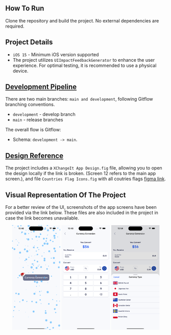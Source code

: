 ## How To Run
Clone the repository and build the project. No external dependencies are required.

## Project Details
* `iOS 15` - Minimum iOS version supported
* The project utilizes `UIImpactFeedbackGenerator` to enhance the user experience. For optimal testing, it is recommended to use a physical device.

## [Development Pipeline](https://www.atlassian.com/git/tutorials/comparing-workflows/gitflow-workflow)
There are two main branches: `main and development`, following Gitflow branching conventions.
* `development` - develop branch
* `main` - release branches

The overall flow is Gitflow:

* Schema: `development -> main`.

## [Design Reference](https://www.figma.com/design/OvTlQkYwuZp3pjuKKyLBGU/CryptoExchange-Mobile-App-FREE-(Community)?node-id=423-16231&t=BFamOO0oMyMdhkce-4)

The project includes a `XChangeIt App Design.fig` file, allowing you to open the design locally if the link is broken. (Screen 12 refers to the main app screen.), and file `Countries Flag Icons.fig` with all coutries flags [figma link](https://www.figma.com/design/3b9KVCprjufKmQk1Cd9BpS/Countries-Flag-icon-(%2B1000-ICON)-(Community)?m=auto&t=4dDbD2otAR6D3zfn-6). 

## Visual Representation Of The Project
For a better review of the UI, screenshots of the app screens have been provided via the link below. These files are also included in the project in case the link becomes unavailable.<br>

<p align="center">
  <img src="./XChangeItAppScreenshots/HomeScreen.png" style="width: 30%;" />
  <img src="./XChangeItAppScreenshots/CurrencyConverterScreen.png" style="width: 30%;" /> 
  <img src="./XChangeItAppScreenshots/CurrencyTypeSheet.png" style="width: 30%;" />
</p>
